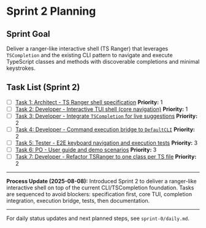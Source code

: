 # Sprint 2 Planning

## Sprint Goal
Deliver a ranger-like interactive shell (TS Ranger) that leverages `TSCompletion` and the existing CLI pattern to navigate and execute TypeScript classes and methods with discoverable completions and minimal keystrokes.

## Task List (Sprint 2)

- [ ] [Task 1: Architect - TS Ranger shell specification](./task-1.0-architect-ranger-spec.md)
  **Priority:** 1
- [ ] [Task 2: Developer - Interactive TUI shell (core navigation)](./task-1.1-developer-ranger-tui.md)
  **Priority:** 1
- [ ] [Task 3: Developer - Integrate `TSCompletion` for live suggestions](./task-1.2-developer-completion-integration.md)
  **Priority:** 2
- [ ] [Task 4: Developer - Command execution bridge to `DefaultCLI`](./task-1.3-developer-execution-bridge.md)
  **Priority:** 2
- [ ] [Task 5: Tester - E2E keyboard navigation and execution tests](./task-1.4-tester-e2e-tests.md)
  **Priority:** 3
- [ ] [Task 6: PO - User guide and demo scenarios](./task-1.5-po-user-guide.md)
  **Priority:** 3
- [ ] [Task 7: Developer - Refactor TSRanger to one class per TS file](./task-1.6-developer-refactor-tsranger.md)
  **Priority:** 2

---

**Process Update (2025-08-08):**
Introduced Sprint 2 to deliver a ranger-like interactive shell on top of the current CLI/TSCompletion foundation. Tasks are sequenced to avoid blockers: specification first, core TUI, completion integration, execution bridge, tests, then documentation.

---

For daily status updates and next planned steps, see `sprint-0/daily.md`.